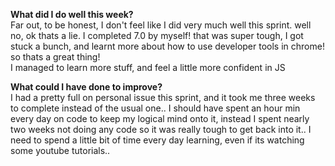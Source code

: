 <b>What did I do well this week?</b>
<br>
Far out, to be honest, I don't feel like I did very much well this sprint. well no, ok thats a lie. I completed 7.0 by myself! that was super tough, I got stuck a bunch, and learnt more about how to use developer tools in chrome! so thats a great thing!
<br>
I managed to learn more stuff, and feel a little more confident in JS

<b>What could I have done to improve?</b>
<br>
I had a pretty full on personal issue this sprint, and it took me three weeks to complete instead of the usual one.. I should have spent an hour min every day on code to keep my logical mind onto it, instead I spent nearly two weeks not doing any code so it was really tough to get back into it.. I need to spend a little bit of time every day learning, even if its watching some youtube tutorials.. 

